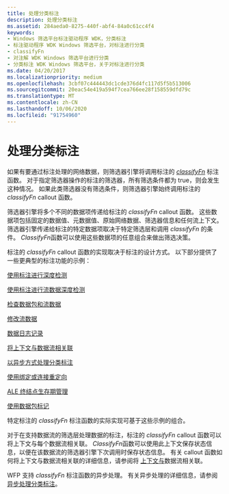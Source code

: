```yaml
---
title: 处理分类标注
description: 处理分类标注
ms.assetid: 284aeda0-8275-440f-abf4-84a0c61cc4f4
keywords:
- Windows 筛选平台标注驱动程序 WDK，分类标注
- 标注驱动程序 WDK Windows 筛选平台，对标注进行分类
- classifyFn
- 对注解 WDK Windows 筛选平台进行分类
- 分类标注 WDK Windows 筛选平台，关于对标注进行分类
ms.date: 04/20/2017
ms.localizationpriority: medium
ms.openlocfilehash: 3cbf07c444443dc1cde376d4fc117d5f5b513006
ms.sourcegitcommit: 20eac54e419a594f7cea766ee28f158559dfd79c
ms.translationtype: MT
ms.contentlocale: zh-CN
ms.lasthandoff: 10/06/2020
ms.locfileid: "91754960"
---
```

# <a name="processing-classify-callouts"></a>处理分类标注


如果有要通过标注处理的网络数据，则筛选器引擎将调用标注的 [*classifyFn*](/windows-hardware/drivers/ddi/fwpsk/nc-fwpsk-fwps_callout_classify_fn0) 标注函数。 对于指定筛选器操作的标注的筛选器，所有筛选条件都为 true，则会发生这种情况。 如果此类筛选器没有筛选条件，则筛选器引擎始终调用标注的 *classifyFn* callout 函数。

筛选器引擎将多个不同的数据项传递给标注的 *classifyFn* callout 函数。 这些数据项包括固定的数据值、元数据值、原始网络数据、筛选器信息和任何流上下文。 筛选器引擎传递给标注的特定数据项取决于特定筛选层和调用 *classifyFn* 的条件。 *ClassifyFn*函数可以使用这些数据项的任意组合来做出筛选决策。

标注的 *classifyFn* callout 函数的实现取决于标注的设计方式。 以下部分提供了一些更典型的标注功能的示例：

[使用标注进行深度检测](using-a-callout-for-deep-inspection.md)

[使用标注进行流数据深度检测](using-a-callout-for-deep-inspection-of-stream-data.md)

[检查数据包和流数据](packet-inspection-points.md)

[修改流数据](modifying-stream-data.md)

[数据日志记录](data-logging.md)

[将上下文与数据流相关联](associating-context-with-a-data-flow.md)

[以异步方式处理分类标注](processing-classify-callouts-asynchronously.md)

[使用绑定或连接重定向](using-bind-or-connect-redirection.md)

[ALE 终结点生存期管理](ale-endpoint-lifetime-management.md)

[使用数据包标记](using-packet-tagging.md)

特定标注的 *classifyFn* 标注函数的实际实现可基于这些示例的组合。

对于在支持数据流的筛选层处理数据的标注，标注的 *classifyFn* callout 函数可以将上下文与每个数据流相关联。 *ClassifyFn*函数可以使用此上下文保存状态信息，以便在该数据流的筛选器引擎下次调用时保存状态信息。 有关 callout 函数如何将上下文与数据流相关联的详细信息，请参阅将 [上下文与](associating-context-with-a-data-flow.md)数据流相关联。

WFP 支持 *classifyFn* 标注函数的异步处理。 有关异步处理的详细信息，请参阅 [异步处理分类标注](processing-classify-callouts-asynchronously.md)。

 

